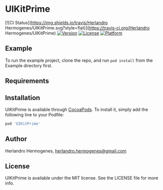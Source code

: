 # UIKitPrime

[![CI Status](https://img.shields.io/travis/Herlandro Hermogenes/UIKitPrime.svg?style=flat)](https://travis-ci.org/Herlandro Hermogenes/UIKitPrime)
[![Version](https://img.shields.io/cocoapods/v/UIKitPrime.svg?style=flat)](https://cocoapods.org/pods/UIKitPrime)
[![License](https://img.shields.io/cocoapods/l/UIKitPrime.svg?style=flat)](https://cocoapods.org/pods/UIKitPrime)
[![Platform](https://img.shields.io/cocoapods/p/UIKitPrime.svg?style=flat)](https://cocoapods.org/pods/UIKitPrime)

## Example

To run the example project, clone the repo, and run `pod install` from the Example directory first.

## Requirements

## Installation

UIKitPrime is available through [CocoaPods](https://cocoapods.org). To install
it, simply add the following line to your Podfile:

```ruby
pod 'UIKitPrime'
```

## Author

Herlandro Hermogenes, herlandro.hermogenes@gmail.com

## License

UIKitPrime is available under the MIT license. See the LICENSE file for more info.
